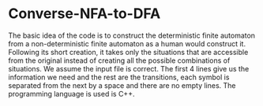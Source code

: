 # Converse-NFA-to-DFA

The basic idea of the code is to construct the deterministic finite automaton from a non-deterministic finite automaton as a human would construct it. Following its short creation, it takes only the situations that are accessible from the original instead of creating all the possible combinations of situations. We assume the input file is correct. The first 4 lines give us the information we need and the rest are the transitions, each symbol is separated from the next by a space and there are no empty lines. The programming language is used is C++.

